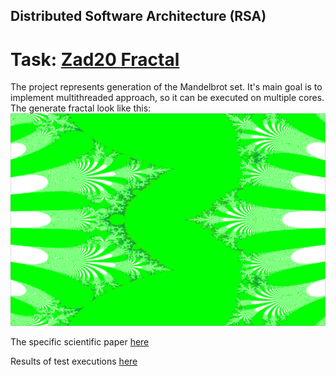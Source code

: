 ## Distributed Software Architecture (RSA)

# Task: [Zad20 Fractal](zad20-fractal.pdf)

The project represents generation of the Mandelbrot set. It's main goal is to implement multithreaded approach, so it can be executed on multiple cores.
The generate fractal look like this:
![fractal image](zad20.png)

The specific scientific paper [here](rsa_project.pdf)

Results of test executions [here](results.xlsx)
